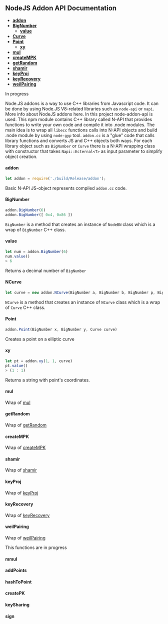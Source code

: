 ## NodeJS Addon API Documentation

- **[addon](#addon)**
- **[BigNumber](#bn)**
  - **[value](#value)**
- **[Curve](#curve)**
- **[Point](#point)**
  - **[xy](#xy)**
- **[mul](#mul)**
- **[createMPK](#creatempk)**
- **[getRandom](#getrandom)**
- **[shamir](#shamir)**
- **[keyProj](#keyproj)**
- **[keyRecovery](#keyrecovery)**
- **[weilPairing](#weilpairing)**

In progress

Node.JS addons is a way to use C++ libraries from Javascript code. It can be done by using Node.JS V8-related libraries such as `node-api` or `napi`. More info about NodeJS addons here.
In this project node-addon-api is used. This npm module contains C++ library called N-API that provides functions to write your own code and compile it into .node modules.
The main idea is to wrap all `libecc` functions calls into N-API objects and build .node module by using `node-gyp` tool.
`addon.cc` is a "glue" code that calls library functions and converts JS and C++ objects both ways.
For each library object such as `BigNumber` or `Curve` there is a N-API wrapping class with constructor that takes `Napi::Ecternal<T>` as input parameter to simplify object creation.

<a name="addon"></a>
#### addon
```js
let addon = require('./build/Release/addon');
```
Basic N-API JS-object represents compiled `addon.cc` code.
<a name="bn"></a>
#### BigNumber
```js
addon.BigNumber(6)
addon.BigNumber([ 0x4, 0x86 ])
````
`BigNumber` is a method that creates an instance of `NodeBN` class which is a wrap of `BigNumber` C++ class.
<a name="value"></a>
#### value
```js
let num = addon.BigNumber(6)
num.value()
> 6
````
Returns a decimal number of `BigNumber`
<a name="curve"></a>
#### NCurve
```js
let curve = new addon.NCurve(BigNumber a, BigNumber b, BigNumber p, BigNumber order, BigNumber gx, BigNumber gy)
````
`NCurve` is a method that creates an instance of `NCurve` class which is a wrap of `Curve` C++ class.
<a name="point"></a>
#### Point
```js
addon.Point(BigNumber x, BigNumber y, Curve curve)
````
Creates a point on a elliptic curve
<a name="xy"></a>
#### xy
```js
let pt = addon.xy(1, 1, curve)
pt.value()
> (1 : 1)
````
Returns a string with point's coordinates.
<a name="mul"></a>
#### mul
Wrap of [mul](../cppapi.md#mul)
<a name="getrandom"></a>
#### getRandom
Wrap of [getRandom](../cppapi.md#getrandom)
<a name="creatempk"></a>
#### createMPK
Wrap of [createMPK](../cppapi.md#creatempk)
<a name="shamir"></a>
#### shamir
Wrap of [shamir](../cppapi.md#shamir)
<a name="keyproj"></a>
#### keyProj
Wrap of [keyProj](../cppapi.md#keyproj)
<a name="keyrecovery"></a>
#### keyRecovery
Wrap of [keyRecovery](../cppapi.md#keyrecovery)
<a name="weilpairing"></a>
#### weilPairing
Wrap of [weilPairing](../cppapi.md#weilpairing)

This functions are in progress 
#### mmul
#### addPoints
#### hashToPoint
#### createPK
#### keySharing
#### sign